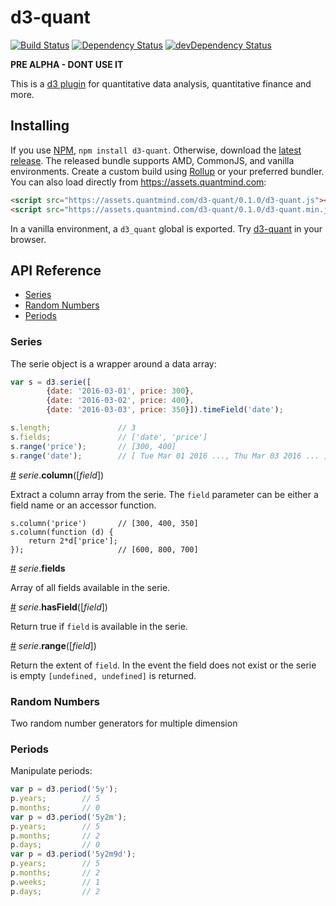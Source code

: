 # d3-quant

[![Build Status](https://travis-ci.org/quantmind/d3-quant.svg?branch=master)](https://travis-ci.org/quantmind/d3-quant)
[![Dependency Status](https://david-dm.org/quantmind/d3-quant.svg)](https://david-dm.org/quantmind/d3-quant)
[![devDependency Status](https://david-dm.org/quantmind/d3-quant/dev-status.svg)](https://david-dm.org/quantmind/d3-quant#info=devDependencies)

**PRE ALPHA - DONT USE IT**

This is a [d3 plugin](https://bost.ocks.org/mike/d3-plugin/) for quantitative
data analysis, quantitative finance and more.

## Installing

If you use [NPM](https://www.npmjs.com/package/d3-quant),
``npm install d3-quant``. Otherwise, download the
[latest release](https://github.com/quantmind/d3-quant/releases/latest).
The released bundle supports AMD, CommonJS, and vanilla environments.
Create a custom build using [Rollup](https://github.com/rollup/rollup) or
your preferred bundler.
You can also load directly from https://assets.quantmind.com:
```html
<script src="https://assets.quantmind.com/d3-quant/0.1.0/d3-quant.js"></script>
<script src="https://assets.quantmind.com/d3-quant/0.1.0/d3-quant.min.js"></script>
```
In a vanilla environment, a ``d3_quant`` global is exported.
Try [d3-quant](https://tonicdev.com/npm/d3-quant) in your browser.

## API Reference

* [Series]
* [Random Numbers]
* [Periods]


### Series

The serie object is a wrapper around a data array:
```javascript
var s = d3.serie([
        {date: '2016-03-01', price: 300},
        {date: '2016-03-02', price: 400},
        {date: '2016-03-03', price: 350}]).timeField('date');

s.length;               // 3
s.fields;               // ['date', 'price']
s.range('price');       // [300, 400]
s.range('date');        // [ Tue Mar 01 2016 ..., Thu Mar 03 2016 ... ]
```

<a name="serie_column" href="#serie_column">#</a> <i>serie</i>.<b>column</b>([<i>field</i>])

Extract a column array from the serie. The ``field`` parameter can be either a field name or
an accessor function.
```
s.column('price')       // [300, 400, 350]
s.column(function (d) {
    return 2*d['price'];
});                     // [600, 800, 700]
```

<a name="serie_fields" href="#serie_fields">#</a> <i>serie</i>.<b>fields</b>

Array of all fields available in the serie.

<a name="serie_hasField" href="#serie_hasField">#</a> <i>serie</i>.<b>hasField</b>([<i>field</i>])

Return true if ``field`` is available in the serie.

<a name="serie_range" href="#serie_range">#</a> <i>serie</i>.<b>range</b>([<i>field</i>])

Return the extent of ``field``. In the event the field does not exist or the serie is empty
``[undefined, undefined]`` is returned.



### Random Numbers

Two random number generators for multiple dimension


### Periods

Manipulate periods:
```javascript
var p = d3.period('5y');
p.years;        // 5
p.months;       // 0
var p = d3.period('5y2m');
p.years;        // 5
p.months;       // 2
p.days;         // 0
var p = d3.period('5y2m9d');
p.years;        // 5
p.months;       // 2
p.weeks;        // 1
p.days;         // 2
```

[Series]: #series
[Random Numbers]: #random-numbers
[Periods]: #periods

